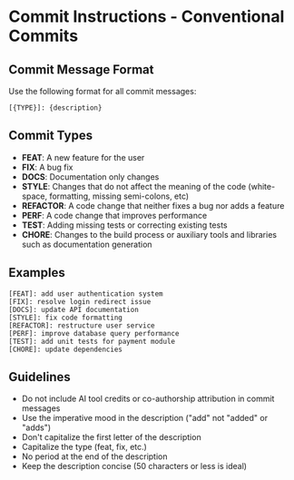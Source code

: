 # Commit Instructions - Conventional Commits

## Commit Message Format

Use the following format for all commit messages:

```
[{TYPE}]: {description}
```

## Commit Types

- **FEAT**: A new feature for the user
- **FIX**: A bug fix
- **DOCS**: Documentation only changes
- **STYLE**: Changes that do not affect the meaning of the code (white-space, formatting, missing semi-colons, etc)
- **REFACTOR**: A code change that neither fixes a bug nor adds a feature
- **PERF**: A code change that improves performance
- **TEST**: Adding missing tests or correcting existing tests
- **CHORE**: Changes to the build process or auxiliary tools and libraries such as documentation generation

## Examples

```
[FEAT]: add user authentication system
[FIX]: resolve login redirect issue
[DOCS]: update API documentation
[STYLE]: fix code formatting
[REFACTOR]: restructure user service
[PERF]: improve database query performance
[TEST]: add unit tests for payment module
[CHORE]: update dependencies
```

## Guidelines

- Do not include AI tool credits or co-authorship attribution in commit messages 
- Use the imperative mood in the description ("add" not "added" or "adds")
- Don't capitalize the first letter of the description
- Capitalize the type (feat, fix, etc.)
- No period at the end of the description
- Keep the description concise (50 characters or less is ideal)
